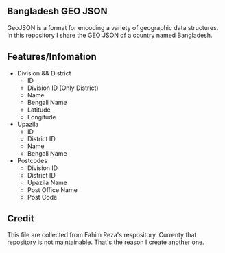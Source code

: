 ## Bangladesh GEO JSON

GeoJSON is a format for encoding a variety of geographic data structures. In this repository I share the GEO JSON of a country named Bangladesh.

## Features/Infomation
- Division && District
  - ID
  - Division ID (Only District)
  - Name
  - Bengali Name
  - Latitude
  - Longitude
- Upazila
  - ID
  - District ID
  - Name
  - Bengali Name
- Postcodes
  - Division ID
  - District ID
  - Upazila Name
  - Post Office Name
  - Post Code

## Credit
This file are collected from Fahim Reza's respository. Currenty that repository is not maintainable. That's the reason I create another one.
